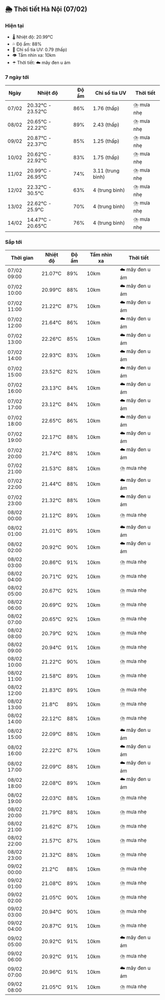 ## 🌦️ Thời tiết Hà Nội (07/02)

### Hiện tại

- 🌡️ Nhiệt độ: 20.99℃
- 💦 Độ ẩm: 88%
- 🌟 Chỉ số tia UV: 0.79 (thấp)
- 👁️ Tầm nhìn xa: 10km
- ☂️ Thời tiết: ☁️ mây đen u ám

### 7 ngày tới

| Ngày | Nhiệt độ | Độ ẩm | Chỉ số tia UV | Thời tiết |
| --- | --- | --- | --- | --- |
| 07/02 | 20.32℃ - 23.52℃ | 86% | 1.76 (thấp) | ⛈️ mưa nhẹ |
| 08/02 | 20.65℃ - 22.22℃ | 89% | 2.43 (thấp) | ⛈️ mưa nhẹ |
| 09/02 | 20.87℃ - 22.37℃ | 85% | 1.25 (thấp) | ⛈️ mưa nhẹ |
| 10/02 | 20.62℃ - 22.92℃ | 83% | 1.75 (thấp) | ⛈️ mưa nhẹ |
| 11/02 | 20.99℃ - 26.95℃ | 74% | 3.11 (trung bình) | ⛈️ mưa nhẹ |
| 12/02 | 22.32℃ - 30.5℃ | 63% | 4 (trung bình) | ⛈️ mưa nhẹ |
| 13/02 | 22.62℃ - 25.9℃ | 70% | 4 (trung bình) | ⛈️ mưa nhẹ |
| 14/02 | 14.47℃ - 20.65℃ | 76% | 4 (trung bình) | ⛈️ mưa nhẹ |

### Sắp tới

| Thời gian | Nhiệt độ | Độ ẩm | Tầm nhìn xa | Thời tiết |
| --- | --- | --- | --- | --- |
| 07/02 09:00 | 21.07℃ | 89% | 10km | ☁️ mây đen u ám |
| 07/02 10:00 | 20.99℃ | 88% | 10km | ☁️ mây đen u ám |
| 07/02 11:00 | 21.22℃ | 87% | 10km | ☁️ mây đen u ám |
| 07/02 12:00 | 21.64℃ | 86% | 10km | ☁️ mây đen u ám |
| 07/02 13:00 | 22.26℃ | 85% | 10km | ☁️ mây đen u ám |
| 07/02 14:00 | 22.93℃ | 83% | 10km | ☁️ mây đen u ám |
| 07/02 15:00 | 23.52℃ | 82% | 10km | ☁️ mây đen u ám |
| 07/02 16:00 | 23.13℃ | 84% | 10km | ☁️ mây đen u ám |
| 07/02 17:00 | 23.12℃ | 84% | 10km | ☁️ mây đen u ám |
| 07/02 18:00 | 22.65℃ | 86% | 10km | ☁️ mây đen u ám |
| 07/02 19:00 | 22.17℃ | 88% | 10km | ☁️ mây đen u ám |
| 07/02 20:00 | 21.74℃ | 88% | 10km | ☁️ mây đen u ám |
| 07/02 21:00 | 21.53℃ | 88% | 10km | ⛈️ mưa nhẹ |
| 07/02 22:00 | 21.44℃ | 88% | 10km | ☁️ mây đen u ám |
| 07/02 23:00 | 21.32℃ | 88% | 10km | ☁️ mây đen u ám |
| 08/02 00:00 | 21.12℃ | 89% | 10km | ⛈️ mưa nhẹ |
| 08/02 01:00 | 21.01℃ | 89% | 10km | ☁️ mây đen u ám |
| 08/02 02:00 | 20.92℃ | 90% | 10km | ☁️ mây đen u ám |
| 08/02 03:00 | 20.86℃ | 91% | 10km | ⛈️ mưa nhẹ |
| 08/02 04:00 | 20.71℃ | 92% | 10km | ⛈️ mưa nhẹ |
| 08/02 05:00 | 20.67℃ | 92% | 10km | ⛈️ mưa nhẹ |
| 08/02 06:00 | 20.69℃ | 92% | 10km | ⛈️ mưa nhẹ |
| 08/02 07:00 | 20.65℃ | 92% | 10km | ⛈️ mưa nhẹ |
| 08/02 08:00 | 20.79℃ | 92% | 10km | ⛈️ mưa nhẹ |
| 08/02 09:00 | 20.94℃ | 91% | 10km | ⛈️ mưa nhẹ |
| 08/02 10:00 | 21.22℃ | 90% | 10km | ⛈️ mưa nhẹ |
| 08/02 11:00 | 21.58℃ | 89% | 10km | ⛈️ mưa nhẹ |
| 08/02 12:00 | 21.83℃ | 89% | 10km | ⛈️ mưa nhẹ |
| 08/02 13:00 | 21.8℃ | 89% | 10km | ⛈️ mưa nhẹ |
| 08/02 14:00 | 22.12℃ | 88% | 10km | ⛈️ mưa nhẹ |
| 08/02 15:00 | 22.09℃ | 88% | 10km | ☁️ mây đen u ám |
| 08/02 16:00 | 22.22℃ | 87% | 10km | ☁️ mây đen u ám |
| 08/02 17:00 | 22.09℃ | 88% | 10km | ☁️ mây đen u ám |
| 08/02 18:00 | 22.08℃ | 89% | 10km | ☁️ mây đen u ám |
| 08/02 19:00 | 22.03℃ | 88% | 10km | ⛈️ mưa nhẹ |
| 08/02 20:00 | 21.79℃ | 88% | 10km | ⛈️ mưa nhẹ |
| 08/02 21:00 | 21.62℃ | 87% | 10km | ⛈️ mưa nhẹ |
| 08/02 22:00 | 21.57℃ | 87% | 10km | ⛈️ mưa nhẹ |
| 08/02 23:00 | 21.32℃ | 88% | 10km | ⛈️ mưa nhẹ |
| 09/02 00:00 | 21.2℃ | 88% | 10km | ⛈️ mưa nhẹ |
| 09/02 01:00 | 21.08℃ | 89% | 10km | ⛈️ mưa nhẹ |
| 09/02 02:00 | 21.05℃ | 90% | 10km | ⛈️ mưa nhẹ |
| 09/02 03:00 | 20.94℃ | 90% | 10km | ⛈️ mưa nhẹ |
| 09/02 04:00 | 20.87℃ | 91% | 10km | ⛈️ mưa nhẹ |
| 09/02 05:00 | 20.92℃ | 91% | 10km | ☁️ mây đen u ám |
| 09/02 06:00 | 20.92℃ | 91% | 10km | ⛈️ mưa nhẹ |
| 09/02 07:00 | 20.96℃ | 91% | 10km | ☁️ mây đen u ám |
| 09/02 08:00 | 21.05℃ | 91% | 10km | ⛈️ mưa nhẹ |
